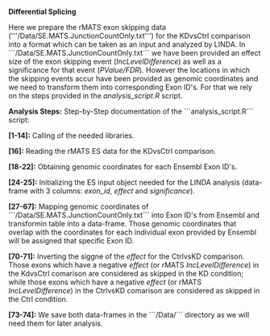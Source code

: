 **Differential Splicing**

Here we prepare the rMATS exon skipping data ('''/Data/SE.MATS.JunctionCountOnly.txt''') for the KDvsCtrl comparison into a 
format which can be taken as an input and analyzed by LINDA. In ´´´/Data/SE.MATS.JunctionCountOnly.txt´´´ we have been provided an effect size of the exon skipping
event (*IncLevelDifference*) as well as a significance for that event (*PValue/FDR*). However the locations in which the skipping events accur have been provided as
genomic coordinates and we need to transform them into corresponding Exon ID's. For that we rely on the steps provided in the *analysis_script.R* script.

**Analysis Steps:**
Step-by-Step documentation of the ´´´analysis_script.R´´´ script:

**[1-14]:** Calling of the needed libraries.

**[16]:** Reading the rMATS ES data for the KDvsCtrl comparison.

**[18-22]:** Obtaining genomic coordinates for each Ensembl Exon ID's.

**[24-25]:** Initializing the ES input object needed for the LINDA analysis (data-frame with 3 columns: *exon_id*, *effect* and *significance*).

**[27-67]:** Mapping genomic coordinates of ´´´/Data/SE.MATS.JunctionCountOnly.txt´´´ into Exon ID's from Ensembl and transformin table into a data-frame. Those 
genomic coordinates that overlap with the coordinates for each individual exon provided by Ensembl will be assigned that specific Exon ID.

**[70-71]:** Inverting the siggne of the *effect* for the CtrlvsKD comparison. Those exons which have a negative *effect* (or rMATS *IncLevelDifference*) in the 
KdvsCtrl comarison are considered as skipped in the KD condition; while those exons which have a negative *effect* (or rMATS *IncLevelDifference*) in the 
CtrlvsKD comarison are considered as skipped in the Ctrl condition.

**[73-74]:** We save both data-frames in the ´´´/Data/´´´ directory as we will need them for later analysis.
